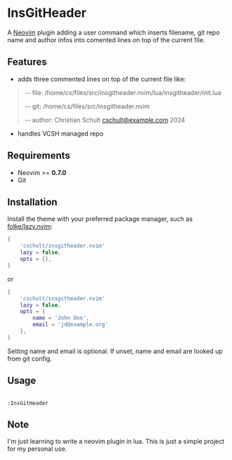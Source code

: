 # InsGitHeader

A [Neovim](https://github.com/neovim/neovim) plugin adding a user command
which inserts filename, git repo name and author infos into comented lines
on top of the current file.

## Features

- adds three commented lines on top of the current file like:

> -- file: /home/cs/files/src/insgitheader.nvim/lua/insgitheader/init.lua
>
> -- git: /home/cs/files/src/insgitheader.nvim
>
> -- author: Christian Schult <cschult@example.com> 2024

- handles VCSH managed repo

## Requirements

- Neovim >= **0.7.0**
- Git

## Installation

Install the theme with your preferred package manager, such as
[folke/lazy.nvim](https://github.com/folke/lazy.nvim):

```lua
{
    'cschult/insgitheader.nvim'
    lazy = false,
    opts = {},
}
```

or

```lua
{
    'cschult/insgitheader.nvim'
    lazy = false,
    opts = {
        name = 'John Doe',
        email = 'jd@example.org'
    },
}
```

Setting name and email is optional. If unset,
name and email are looked up from git config.

## Usage

```vim

:InsGitHeader

```

## Note

I'm just learning to write a neovim plugin in lua.
This is just a simple project for my personal use.
